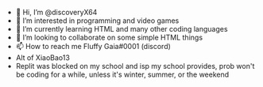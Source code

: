 - 👋 Hi, I’m @discoveryX64
- 👀 I’m interested in programming and video games
- 🌱 I’m currently learning HTML and many other coding languages
- 💞️ I’m looking to collaborate on some simple HTML things
- 📫 How to reach me Fluffy Gaia#0001 (discord)
- Alt of XiaoBao13
- Replit was blocked on my school and isp my school provides, 
prob won't be coding for a while, unless it's winter, summer, or the weekend

<!---
discoveryX64/discoveryX64 is a ✨ special ✨ repository because its `README.md` (this file) appears on your GitHub profile.
You can click the Preview link to take a look at your changes.
--->
